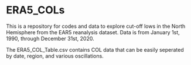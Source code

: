 # ERA5_COLs
This is a repository for codes and data to explore cut-off lows in the North Hemisphere from the EAR5 reanalysis dataset. Data is from January 1st, 1990, through December 31st, 2020.

The ERA5_COL_Table.csv contains COL data that can be easily seperated by date, region, and various oscillations.
